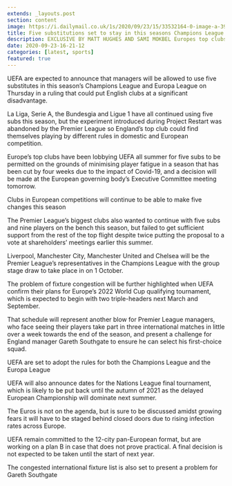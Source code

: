 ```yaml
---
extends: _layouts.post
section: content
image: https://i.dailymail.co.uk/1s/2020/09/23/15/33532164-0-image-a-39_1600873160757.jpg 
title: Five substitutions set to stay in this seasons Champions League and Europa League 
description: EXCLUSIVE BY MATT HUGHES AND SAMI MOKBEL Europes top clubs have been lobbying UEFA all summer for five subs to be permitted on the grounds of minimising player fatigue. 
date: 2020-09-23-16-21-12 
categories: [latest, sports] 
featured: true 
--- 
```

UEFA are expected to announce that managers will be allowed to use five substitutes in this season’s Champions League and Europa League on Thursday in a ruling that could put English clubs at a significant disadvantage. 

La Liga, Serie A, the Bundesgia and Ligue 1 have all continued using five subs this season, but the experiment introduced during Project Restart was abandoned by the Premier League so England’s top club could find themselves playing by different rules in domestic and European competition.

Europe’s top clubs have been lobbying UEFA all summer for five subs to be permitted on the grounds of minimising player fatigue in a season that has been cut by four weeks due to the impact of Covid-19, and a decision will be made at the European governing body’s Executive Committee meeting tomorrow. 

Clubs in European competitions will continue to be able to make five changes this season

The Premier League’s biggest clubs also wanted to continue with five subs and nine players on the bench this season, but failed to get sufficient support from the rest of the top flight despite twice putting the proposal to a vote at shareholders’ meetings earlier this summer. 

Liverpool, Manchester City, Manchester United and Chelsea will be the Premier League’s representatives in the Champions League with the group stage draw to take place in on 1 October.

The problem of fixture congestion will be further highlighted when UEFA confirm their plans for Europe’s 2022 World Cup qualifying tournament, which is expected to begin with two triple-headers next March and September. 

That schedule will represent another blow for Premier League managers, who face seeing their players take part in three international matches in little over a week towards the end of the season, and present a challenge for England manager Gareth Southgate to ensure he can select his first-choice squad.

UEFA are set to adopt the rules for both the Champions League and the Europa League 

UEFA will also announce dates for the Nations League final tournament, which is likely to be put back until the autumn of 2021 as the delayed European Championship will dominate next summer. 

The Euros is not on the agenda, but is sure to be discussed amidst growing fears it will have to be staged behind closed doors due to rising infection rates across Europe.

UEFA remain committed to the 12-city pan-European format, but are working on a plan B in case that does not prove practical. A final decision is not expected to be taken until the start of next year.

The congested international fixture list is also set to present a problem for Gareth Southgate 

